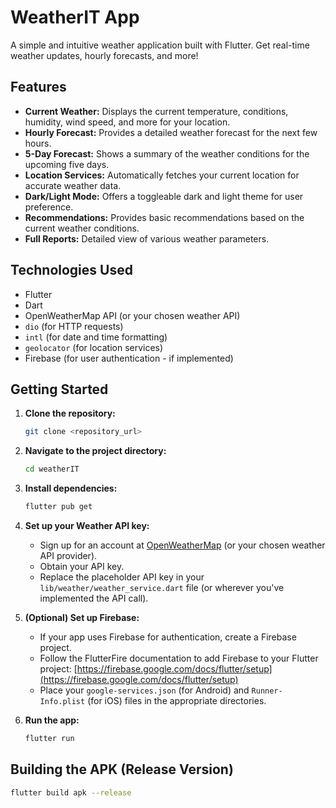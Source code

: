 # WeatherIT App

A simple and intuitive weather application built with Flutter. Get real-time weather updates, hourly forecasts, and more!

## Features

* **Current Weather:** Displays the current temperature, conditions, humidity, wind speed, and more for your location.
* **Hourly Forecast:** Provides a detailed weather forecast for the next few hours.
* **5-Day Forecast:** Shows a summary of the weather conditions for the upcoming five days.
* **Location Services:** Automatically fetches your current location for accurate weather data.
* **Dark/Light Mode:** Offers a toggleable dark and light theme for user preference.
* **Recommendations:** Provides basic recommendations based on the current weather conditions.
* **Full Reports:** Detailed view of various weather parameters.

## Technologies Used

* Flutter
* Dart
* OpenWeatherMap API (or your chosen weather API)
* `dio` (for HTTP requests)
* `intl` (for date and time formatting)
* `geolocator` (for location services)
* Firebase (for user authentication - if implemented)

## Getting Started

1.  **Clone the repository:**
    ```bash
    git clone <repository_url>
    ```

2.  **Navigate to the project directory:**
    ```bash
    cd weatherIT
    ```

3.  **Install dependencies:**
    ```bash
    flutter pub get
    ```

4.  **Set up your Weather API key:**
    * Sign up for an account at [OpenWeatherMap](https://openweathermap.org/) (or your chosen weather API provider).
    * Obtain your API key.
    * Replace the placeholder API key in your `lib/weather/weather_service.dart` file (or wherever you've implemented the API call).

5.  **(Optional) Set up Firebase:**
    * If your app uses Firebase for authentication, create a Firebase project.
    * Follow the FlutterFire documentation to add Firebase to your Flutter project: [https://firebase.google.com/docs/flutter/setup](https://firebase.google.com/docs/flutter/setup)
    * Place your `google-services.json` (for Android) and `Runner-Info.plist` (for iOS) files in the appropriate directories.

6.  **Run the app:**
    ```bash
    flutter run
    ```

## Building the APK (Release Version)

```bash
flutter build apk --release
